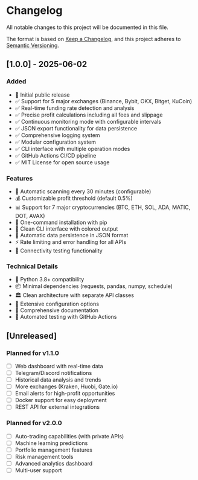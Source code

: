 # Changelog

All notable changes to this project will be documented in this file.

The format is based on [Keep a Changelog](https://keepachangelog.com/en/1.0.0/),
and this project adheres to [Semantic Versioning](https://semver.org/spec/v2.0.0.html).

## [1.0.0] - 2025-06-02

### Added
- 🎉 Initial public release
- ✅ Support for 5 major exchanges (Binance, Bybit, OKX, Bitget, KuCoin)
- ✅ Real-time funding rate detection and analysis
- ✅ Precise profit calculations including all fees and slippage
- ✅ Continuous monitoring mode with configurable intervals
- ✅ JSON export functionality for data persistence
- ✅ Comprehensive logging system
- ✅ Modular configuration system
- ✅ CLI interface with multiple operation modes
- ✅ GitHub Actions CI/CD pipeline
- ✅ MIT License for open source usage

### Features
- 🔄 Automatic scanning every 30 minutes (configurable)
- 💰 Customizable profit threshold (default 0.5%)
- 📊 Support for 7 major cryptocurrencies (BTC, ETH, SOL, ADA, MATIC, DOT, AVAX)
- 🚀 One-command installation with pip
- 📱 Clean CLI interface with colored output
- 💾 Automatic data persistence in JSON format
- ⚡ Rate limiting and error handling for all APIs
- 🧪 Connectivity testing functionality

### Technical Details
- 🐍 Python 3.8+ compatibility
- 📦 Minimal dependencies (requests, pandas, numpy, schedule)
- 🏛️ Clean architecture with separate API classes
- 🔧 Extensive configuration options
- 📝 Comprehensive documentation
- 🧪 Automated testing with GitHub Actions

## [Unreleased]

### Planned for v1.1.0
- [ ] Web dashboard with real-time data
- [ ] Telegram/Discord notifications
- [ ] Historical data analysis and trends
- [ ] More exchanges (Kraken, Huobi, Gate.io)
- [ ] Email alerts for high-profit opportunities
- [ ] Docker support for easy deployment
- [ ] REST API for external integrations

### Planned for v2.0.0
- [ ] Auto-trading capabilities (with private APIs)
- [ ] Machine learning predictions
- [ ] Portfolio management features
- [ ] Risk management tools
- [ ] Advanced analytics dashboard
- [ ] Multi-user support
